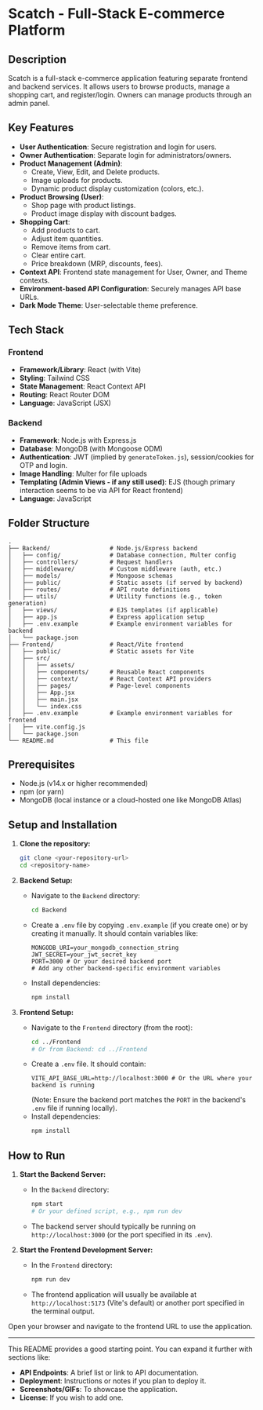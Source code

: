# Scatch - Full-Stack E-commerce Platform

## Description

Scatch is a full-stack e-commerce application featuring separate frontend and backend services. It allows users to browse products, manage a shopping cart, and register/login. Owners can manage products through an admin panel.

## Key Features

*   **User Authentication**: Secure registration and login for users.
*   **Owner Authentication**: Separate login for administrators/owners.
*   **Product Management (Admin)**:
    *   Create, View, Edit, and Delete products.
    *   Image uploads for products.
    *   Dynamic product display customization (colors, etc.).
*   **Product Browsing (User)**:
    *   Shop page with product listings.
    *   Product image display with discount badges.
*   **Shopping Cart**:
    *   Add products to cart.
    *   Adjust item quantities.
    *   Remove items from cart.
    *   Clear entire cart.
    *   Price breakdown (MRP, discounts, fees).
*   **Context API**: Frontend state management for User, Owner, and Theme contexts.
*   **Environment-based API Configuration**: Securely manages API base URLs.
*   **Dark Mode Theme**: User-selectable theme preference.

## Tech Stack

### Frontend

*   **Framework/Library**: React (with Vite)
*   **Styling**: Tailwind CSS
*   **State Management**: React Context API
*   **Routing**: React Router DOM
*   **Language**: JavaScript (JSX)

### Backend

*   **Framework**: Node.js with Express.js
*   **Database**: MongoDB (with Mongoose ODM)
*   **Authentication**: JWT (implied by `generateToken.js`), session/cookies for OTP and login.
*   **Image Handling**: Multer for file uploads
*   **Templating (Admin Views - if any still used)**: EJS (though primary interaction seems to be via API for React frontend)
*   **Language**: JavaScript

## Folder Structure

```
.
├── Backend/                 # Node.js/Express backend
│   ├── config/              # Database connection, Multer config
│   ├── controllers/         # Request handlers
│   ├── middleware/          # Custom middleware (auth, etc.)
│   ├── models/              # Mongoose schemas
│   ├── public/              # Static assets (if served by backend)
│   ├── routes/              # API route definitions
│   ├── utils/               # Utility functions (e.g., token generation)
│   ├── views/               # EJS templates (if applicable)
│   ├── app.js               # Express application setup
│   ├── .env.example         # Example environment variables for backend
│   └── package.json
├── Frontend/                # React/Vite frontend
│   ├── public/              # Static assets for Vite
│   ├── src/
│   │   ├── assets/
│   │   ├── components/      # Reusable React components
│   │   ├── context/         # React Context API providers
│   │   ├── pages/           # Page-level components
│   │   ├── App.jsx
│   │   ├── main.jsx
│   │   └── index.css
│   ├── .env.example         # Example environment variables for frontend
│   ├── vite.config.js
│   └── package.json
└── README.md                # This file
```

## Prerequisites

*   Node.js (v14.x or higher recommended)
*   npm (or yarn)
*   MongoDB (local instance or a cloud-hosted one like MongoDB Atlas)

## Setup and Installation

1.  **Clone the repository:**
    ```bash
    git clone <your-repository-url>
    cd <repository-name>
    ```

2.  **Backend Setup:**
    *   Navigate to the `Backend` directory:
        ```bash
        cd Backend
        ```
    *   Create a `.env` file by copying `.env.example` (if you create one) or by creating it manually.
        It should contain variables like:
        ```env
        MONGODB_URI=your_mongodb_connection_string
        JWT_SECRET=your_jwt_secret_key
        PORT=3000 # Or your desired backend port
        # Add any other backend-specific environment variables
        ```
    *   Install dependencies:
        ```bash
        npm install
        ```

3.  **Frontend Setup:**
    *   Navigate to the `Frontend` directory (from the root):
        ```bash
        cd ../Frontend 
        # Or from Backend: cd ../Frontend
        ```
    *   Create a `.env` file. It should contain:
        ```env
        VITE_API_BASE_URL=http://localhost:3000 # Or the URL where your backend is running
        ```
        (Note: Ensure the backend port matches the `PORT` in the backend's `.env` file if running locally).
    *   Install dependencies:
        ```bash
        npm install
        ```

## How to Run

1.  **Start the Backend Server:**
    *   In the `Backend` directory:
        ```bash
        npm start 
        # Or your defined script, e.g., npm run dev
        ```
    *   The backend server should typically be running on `http://localhost:3000` (or the port specified in its `.env`).

2.  **Start the Frontend Development Server:**
    *   In the `Frontend` directory:
        ```bash
        npm run dev
        ```
    *   The frontend application will usually be available at `http://localhost:5173` (Vite's default) or another port specified in the terminal output.

Open your browser and navigate to the frontend URL to use the application.

---

This README provides a good starting point. You can expand it further with sections like:
*   **API Endpoints**: A brief list or link to API documentation.
*   **Deployment**: Instructions or notes if you plan to deploy it.
*   **Screenshots/GIFs**: To showcase the application.
*   **License**: If you wish to add one.